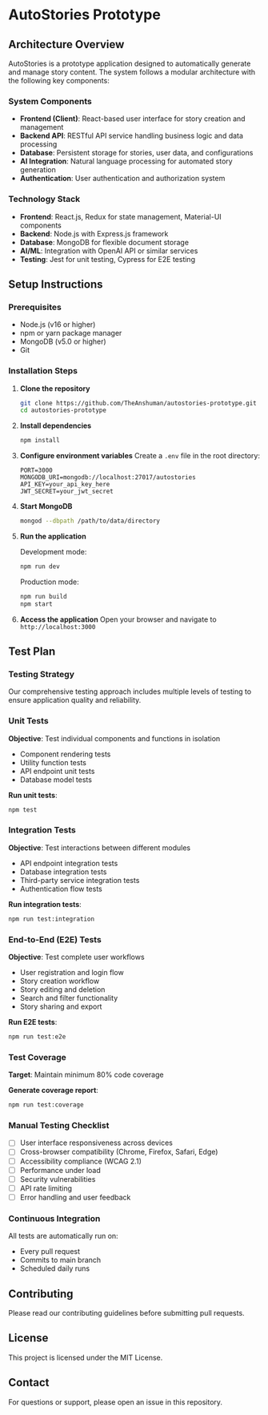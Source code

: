 # AutoStories Prototype

## Architecture Overview

AutoStories is a prototype application designed to automatically generate and manage story content. The system follows a modular architecture with the following key components:

### System Components

- **Frontend (Client)**: React-based user interface for story creation and management
- **Backend API**: RESTful API service handling business logic and data processing
- **Database**: Persistent storage for stories, user data, and configurations
- **AI Integration**: Natural language processing for automated story generation
- **Authentication**: User authentication and authorization system

### Technology Stack

- **Frontend**: React.js, Redux for state management, Material-UI components
- **Backend**: Node.js with Express.js framework
- **Database**: MongoDB for flexible document storage
- **AI/ML**: Integration with OpenAI API or similar services
- **Testing**: Jest for unit testing, Cypress for E2E testing

## Setup Instructions

### Prerequisites

- Node.js (v16 or higher)
- npm or yarn package manager
- MongoDB (v5.0 or higher)
- Git

### Installation Steps

1. **Clone the repository**
   ```bash
   git clone https://github.com/TheAnshuman/autostories-prototype.git
   cd autostories-prototype
   ```

2. **Install dependencies**
   ```bash
   npm install
   ```

3. **Configure environment variables**
   Create a `.env` file in the root directory:
   ```
   PORT=3000
   MONGODB_URI=mongodb://localhost:27017/autostories
   API_KEY=your_api_key_here
   JWT_SECRET=your_jwt_secret
   ```

4. **Start MongoDB**
   ```bash
   mongod --dbpath /path/to/data/directory
   ```

5. **Run the application**
   
   Development mode:
   ```bash
   npm run dev
   ```
   
   Production mode:
   ```bash
   npm run build
   npm start
   ```

6. **Access the application**
   Open your browser and navigate to `http://localhost:3000`

## Test Plan

### Testing Strategy

Our comprehensive testing approach includes multiple levels of testing to ensure application quality and reliability.

### Unit Tests

**Objective**: Test individual components and functions in isolation

- Component rendering tests
- Utility function tests
- API endpoint unit tests
- Database model tests

**Run unit tests**:
```bash
npm test
```

### Integration Tests

**Objective**: Test interactions between different modules

- API endpoint integration tests
- Database integration tests
- Third-party service integration tests
- Authentication flow tests

**Run integration tests**:
```bash
npm run test:integration
```

### End-to-End (E2E) Tests

**Objective**: Test complete user workflows

- User registration and login flow
- Story creation workflow
- Story editing and deletion
- Search and filter functionality
- Story sharing and export

**Run E2E tests**:
```bash
npm run test:e2e
```

### Test Coverage

**Target**: Maintain minimum 80% code coverage

**Generate coverage report**:
```bash
npm run test:coverage
```

### Manual Testing Checklist

- [ ] User interface responsiveness across devices
- [ ] Cross-browser compatibility (Chrome, Firefox, Safari, Edge)
- [ ] Accessibility compliance (WCAG 2.1)
- [ ] Performance under load
- [ ] Security vulnerabilities
- [ ] API rate limiting
- [ ] Error handling and user feedback

### Continuous Integration

All tests are automatically run on:
- Every pull request
- Commits to main branch
- Scheduled daily runs

## Contributing

Please read our contributing guidelines before submitting pull requests.

## License

This project is licensed under the MIT License.

## Contact

For questions or support, please open an issue in this repository.
